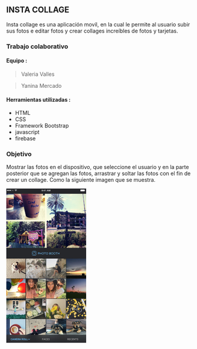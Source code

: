 ## INSTA COLLAGE

Insta collage es una aplicación movil,
en la cual le permite al usuario subir sus fotos e editar fotos y crear collages increíbles de fotos y tarjetas.

### Trabajo colaborativo

#### Equipo : 

> Valeria Valles

> Yanina Mercado

#### Herramientas utilizadas :

- HTML
- CSS
- Framework Bootstrap
- javascript    
- firebase

### Objetivo

Mostrar las fotos en el dispositivo, que seleccione el usuario y en la parte posterior que se agregan las fotos, arrastrar y soltar las fotos con el fin de crear un collage.
Como la siguiente imagen que se muestra.

![mobile demo](assets/img/collage.PNG) 







